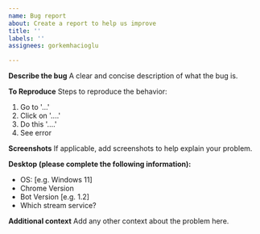 ```yaml
---
name: Bug report
about: Create a report to help us improve
title: ''
labels: ''
assignees: gorkemhacioglu

---
```


**Describe the bug**
A clear and concise description of what the bug is.

**To Reproduce**
Steps to reproduce the behavior:
1. Go to '...'
2. Click on '....'
3. Do this '....'
4. See error

**Screenshots**
If applicable, add screenshots to help explain your problem.

**Desktop (please complete the following information):**
 - OS: [e.g. Windows 11]
 - Chrome Version
 - Bot Version [e.g. 1.2]
 - Which stream service?



**Additional context**
Add any other context about the problem here.
